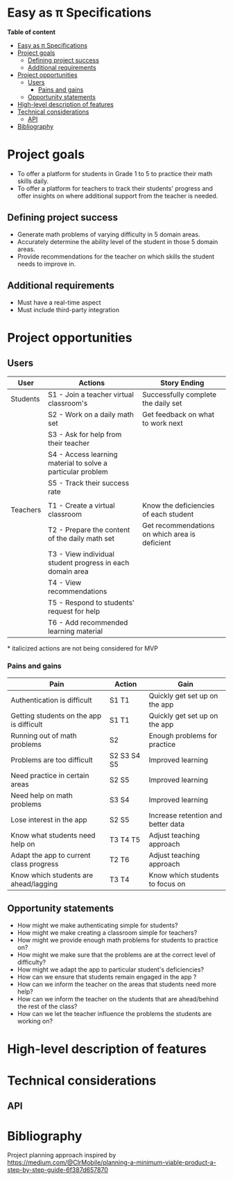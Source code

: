 # Easy as π Specifications

**Table of content**
- [Easy as π Specifications](#easy-as-%cf%80-specifications)
- [Project goals](#project-goals)
  - [Defining project success](#defining-project-success)
  - [Additional requirements](#additional-requirements)
- [Project opportunities](#project-opportunities)
  - [Users](#users)
    - [Pains and gains](#pains-and-gains)
  - [Opportunity statements](#opportunity-statements)
- [High-level description of features](#high-level-description-of-features)
- [Technical considerations](#technical-considerations)
  - [API](#api)
- [Bibliography](#bibliography)

# Project goals

- To offer a platform for students in Grade 1 to 5 to practice their math skills daily.
- To offer a platform for teachers to track their students' progress and offer insights
on where additional support from the teacher is needed.

##  Defining project success

- Generate math problems of varying difficulty in 5 domain areas.
- Accurately determine the ability level of the student in those 5 domain areas.
- Provide recommendations for the teacher on which skills the student needs to improve in.

## Additional requirements

- Must have a real-time aspect
- Must include third-party integration

# Project opportunities

## Users

| User     | Actions                                                     | Story Ending                                   |
| -------- | ----------------------------------------------------------- | ---------------------------------------------- |
| Students | S1 - Join a teacher virtual classroom's                     | Successfully complete the daily set            |
|          | S2 - Work on a daily math set                               | Get feedback on what to work next              |
|          | S3 - Ask for help from their teacher                        |                                                |
|          | S4 - Access learning material to solve a particular problem |                                                |
|          | S5 - Track their success rate                               |                                                |
|          |                                                             |                                                |
| Teachers | T1 - Create a virtual classroom                             | Know the deficiencies of each student          |
|          | T2 - Prepare the content of the daily math set              | Get recommendations on which area is deficient |
|          | T3 - View individual student progress in each domain area   |                                                |
|          | T4 - View recommendations                                   |                                                |
|          | T5 - Respond to students' request for help                  |                                                |
|          | T6 - Add recommended learning material                      |                                                |

\* italicized actions are not being considered for MVP

### Pains and gains

| Pain                                     | Action      | Gain                               |
| ---------------------------------------- | ----------- | ---------------------------------- |
| Authentication is difficult              | S1 T1       | Quickly get set up on the app      |
| Getting students on the app is difficult | S1 T1       | Quickly get set up on the app      |
| Running out of math problems             | S2          | Enough problems for practice       |
| Problems are too difficult               | S2 S3 S4 S5 | Improved learning                  |
| Need practice in certain areas           | S2 S5       | Improved learning                  |
| Need help on math problems               | S3 S4       | Improved learning                  |
| Lose interest in the app                 | S2 S5       | Increase retention and better data |
| Know what students need help on          | T3 T4 T5    | Adjust teaching approach           |
| Adapt the app to current class progress  | T2 T6       | Adjust teaching approach           |
| Know which students are ahead/lagging    | T3 T4       | Know which students to focus on    |

## Opportunity statements

- How might we make authenticating simple for students?
- How might we make creating a classroom simple for teachers?
- How might we provide enough math problems for students to practice on?
- How might we make sure that the problems are at the correct level of difficulty?
- How might we adapt the app to particular student's deficiencies?
- How can we ensure that students remain engaged in the app ?
- How can we inform the teacher on the areas that students need more help?
- How can we inform the teacher on the students that are ahead/behind the rest of the class?
- How can we let the teacher influence the problems the students are working on?

# High-level description of features


# Technical considerations

## API



# Bibliography

Project planning approach inspired by https://medium.com/@ClrMobile/planning-a-minimum-viable-product-a-step-by-step-guide-6f387d657870

